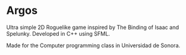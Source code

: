 # Argos
Ultra simple 2D Roguelike game inspired by The Binding of Isaac and Spelunky. Developed in C++ using SFML.

Made for the Computer programming class in Universidad de Sonora.
